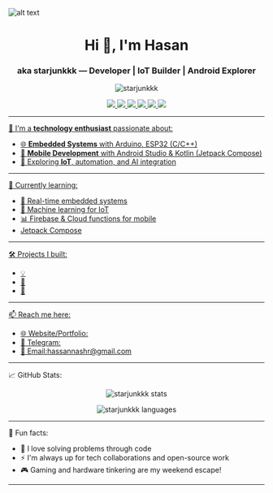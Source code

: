 ![alt text](https://i.pinimg.com/originals/9f/b0/e9/9fb0e9a48e6b312f4725d9497d31c46a.gif)

<h1 align="center">Hi 👋, I'm Hasan</h1>
<h3 align="center">aka starjunkkk — Developer | IoT Builder | Android Explorer</h3>

<p align="center">
  <img src="https://komarev.com/ghpvc/?username=starjunkkk&label=Profile%20views&color=0e75b6&style=flat" alt="starjunkkk" />
</p>

<div align="center"> 
  <a href="mailto:hassannashr@gmail.com">
    <img src="https://img.shields.io/badge/Gmail-333333?style=for-the-badge&logo=gmail&logoColor=red" />
  </a>
  <a href="www.linkedin.com/in/rafi-eka-pramatya-09b157319">
    <img src="https://img.shields.io/badge/LinkedIn-0077B5?style=for-the-badge&logo=linkedin&logoColor=white" target="_blank" />
  </a>
  <a href="https://www.instagram.com/hiizbaa/?__pwa=1">
  <img src="https://img.shields.io/badge/Instagram-E4405F?style=for-the-badge&logo=instagram&logoColor=white" />
  </a>
  <a href="">
  <img src="https://img.shields.io/badge/TikTok-000000?style=for-the-badge&logo=tiktok&logoColor=white">
  </a>
  <a href="https://www.youtube.com/@shandregaz">
  <img src="https://img.shields.io/badge/YouTube-FF0000?style=for-the-badge&logo=youtube&logoColor=white">
  </a>
  <a href="https://open.spotify.com/user/31ztu4wwzspcd4ard22tjlapp5p4">
  <img src="https://img.shields.io/badge/Spotify-1ED760?&style=for-the-badge&logo=spotify&logoColor=white">
  
</div>

---

🚀 I'm a **technology enthusiast** passionate about:
- 🌐 **Embedded Systems** with Arduino, ESP32 (C/C++)
- 📱 **Mobile Development** with Android Studio & Kotlin (Jetpack Compose)
- 🔬 Exploring **IoT**, automation, and AI integration

---

🧠 Currently learning:
- 🔧 Real-time embedded systems
- 🧠 Machine learning for IoT
- 📊 Firebase & Cloud functions for mobile
- Jetpack Compose

---

🛠️ Projects I built:
- 💡 
- 🧘 
- 🔐 

---

📫 Reach me here:
- 🌐 Website/Portfolio:
- 💬 Telegram:
- 📧 Email:[hassannashr@gmail.com](mailto:hassannashr@gmail.com)
---

📈 GitHub Stats:
<p align="center">
  <img src="https://github-readme-stats.vercel.app/api?username=starjunkkk&show_icons=true&theme=radical" alt="starjunkkk stats" />
</p>

<p align="center">
  <img src="https://github-readme-stats.vercel.app/api/top-langs/?username=starjunkkk&layout=compact&theme=tokyonight" alt="starjunkkk languages" />
</p>

---

🎯 Fun facts:
- 🧩 I love solving problems through code
- ⚡ I'm always up for tech collaborations and open-source work
- 🎮 Gaming and hardware tinkering are my weekend escape!

---
